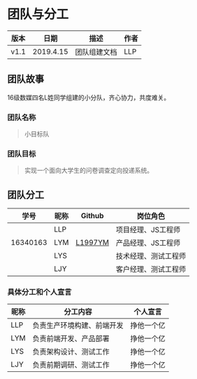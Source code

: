 # 团队与分工
| 版本 | 日期 | 描述 | 作者 |
| - | - | - | - |
| v1.1 | 2019.4.15 | 团队组建文档 | LLP |

## 团队故事
16级数媒四名L姓同学组建的小分队，齐心协力，共度难关。

### 团队名称

> 小目标队

### 团队目标

> 实现一个面向大学生的问卷调查定向投递系统。

## 团队分工

| 学号 | 昵称 | Github | 岗位角色 |
| - | - | - | - |
|  | LLP | | 项目经理、JS工程师 |
| 16340163 | LYM | [L1997YM](https://github.com/L1997YM/ "With a Title") | 产品经理、JS工程师 |
|  | LYS | | 技术经理、测试工程师 |
|  | LJY | | 客户经理、测试工程师 |

### 具体分工和个人宣言

| 昵称 | 分工内容 | 个人宣言 |
| - | - | - |
| LLP | 负责生产环境构建、前端开发 | 挣他一个亿 |
| LYM | 负责前端开发、产品部署 | 挣他一个亿 |
| LYS | 负责架构设计、测试工作 | 挣他一个亿 |
| LJY | 负责前期调研、测试工作 | 挣他一个亿 |
